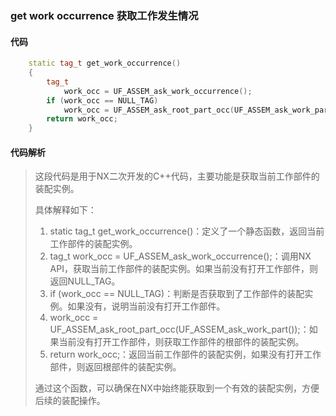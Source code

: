 ### get work occurrence 获取工作发生情况

#### 代码

```cpp
    static tag_t get_work_occurrence()  
    {  
        tag_t  
            work_occ = UF_ASSEM_ask_work_occurrence();  
        if (work_occ == NULL_TAG)  
            work_occ = UF_ASSEM_ask_root_part_occ(UF_ASSEM_ask_work_part());  
        return work_occ;  
    }

```

#### 代码解析

> 这段代码是用于NX二次开发的C++代码，主要功能是获取当前工作部件的装配实例。
>
> 具体解释如下：
>
> 1. static tag_t get_work_occurrence()：定义了一个静态函数，返回当前工作部件的装配实例。
> 2. tag_t work_occ = UF_ASSEM_ask_work_occurrence();：调用NX API，获取当前工作部件的装配实例。如果当前没有打开工作部件，则返回NULL_TAG。
> 3. if (work_occ == NULL_TAG)：判断是否获取到了工作部件的装配实例。如果没有，说明当前没有打开工作部件。
> 4. work_occ = UF_ASSEM_ask_root_part_occ(UF_ASSEM_ask_work_part());：如果当前没有打开工作部件，则获取工作部件的根部件的装配实例。
> 5. return work_occ;：返回当前工作部件的装配实例，如果没有打开工作部件，则返回根部件的装配实例。
>
> 通过这个函数，可以确保在NX中始终能获取到一个有效的装配实例，方便后续的装配操作。
>
